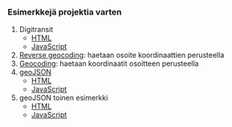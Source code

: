 ### Esimerkkejä projektia varten
1. Digitransit
   - [HTML](esim1.html)
   - [JavaScript](js/esim1.js)
1. [Reverse geocoding](https://esri.github.io/esri-leaflet/examples/reverse-geocoding.html): haetaan osoite koordinaattien perusteella
1. [Geocoding](https://github.com/Esri/esri-leaflet-geocoder): haetaan koordinaatit osoitteen perusteella
1. [geoJSON](https://leafletjs.com/examples/geojson/)
   - [HTML](esim2.html)
   - [JavaScript](js/esim2.js)
1. geoJSON toinen esimerkki
   - [HTML](esim3.html)
   - [JavaScript](js/esim3.js)
